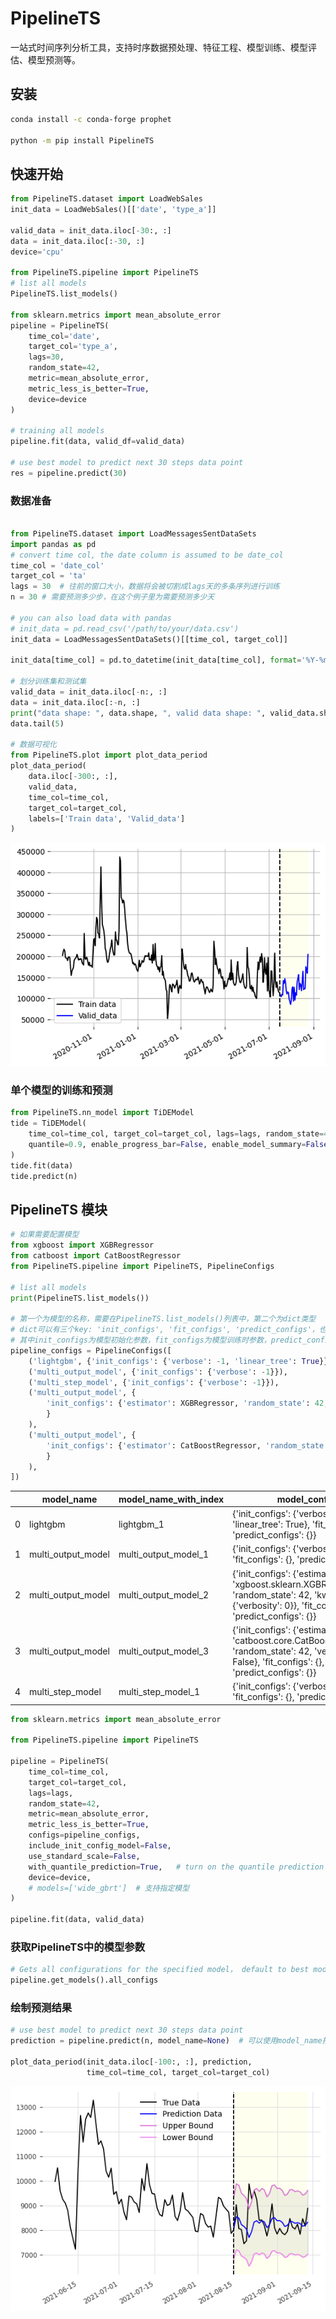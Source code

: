 # PipelineTS

一站式时间序列分析工具，支持时序数据预处理、特征工程、模型训练、模型评估、模型预测等。

## 安装

```bash
conda install -c conda-forge prophet

python -m pip install PipelineTS
```

## 快速开始

```python
from PipelineTS.dataset import LoadWebSales
init_data = LoadWebSales()[['date', 'type_a']]

valid_data = init_data.iloc[-30:, :]
data = init_data.iloc[:-30, :]
device='cpu'

from PipelineTS.pipeline import PipelineTS
# list all models
PipelineTS.list_models()

from sklearn.metrics import mean_absolute_error
pipeline = PipelineTS(
    time_col='date', 
    target_col='type_a', 
    lags=30, 
    random_state=42, 
    metric=mean_absolute_error, 
    metric_less_is_better=True,
    device=device
)

# training all models
pipeline.fit(data, valid_df=valid_data)

# use best model to predict next 30 steps data point
res = pipeline.predict(30)

```

### 数据准备

```python

from PipelineTS.dataset import LoadMessagesSentDataSets
import pandas as pd
# convert time col, the date column is assumed to be date_col
time_col = 'date_col'
target_col = 'ta'
lags = 30  # 往前的窗口大小，数据将会被切割成lags天的多条序列进行训练
n = 30 # 需要预测多少步，在这个例子里为需要预测多少天

# you can also load data with pandas
# init_data = pd.read_csv('/path/to/your/data.csv')
init_data = LoadMessagesSentDataSets()[[time_col, target_col]]

init_data[time_col] = pd.to_datetime(init_data[time_col], format='%Y-%m-%d')

# 划分训练集和测试集
valid_data = init_data.iloc[-n:, :]
data = init_data.iloc[:-n, :]
print("data shape: ", data.shape, ", valid data shape: ", valid_data.shape)
data.tail(5)

# 数据可视化
from PipelineTS.plot import plot_data_period
plot_data_period(
    data.iloc[-300:, :], 
    valid_data, 
    time_col=time_col, 
    target_col=target_col, 
    labels=['Train data', 'Valid_data']
)

```
![image1](https://github.com/BirchKwok/PipelineTS/blob/main/pics/pic1.png)

### 单个模型的训练和预测

```python
from PipelineTS.nn_model import TiDEModel
tide = TiDEModel(
    time_col=time_col, target_col=target_col, lags=lags, random_state=42, 
    quantile=0.9, enable_progress_bar=False, enable_model_summary=False
)
tide.fit(data)
tide.predict(n)
```

## PipelineTS 模块
```python
# 如果需要配置模型
from xgboost import XGBRegressor
from catboost import CatBoostRegressor
from PipelineTS.pipeline import PipelineTS, PipelineConfigs

# list all models
print(PipelineTS.list_models())

# 第一个为模型的名称，需要在PipelineTS.list_models()列表中，第二个为dict类型
# dict可以有三个key: 'init_configs', 'fit_configs', 'predict_configs'，也可以任意一个，剩余的会自动补全为默认参数
# 其中init_configs为模型初始化参数，fit_configs为模型训练时参数，predict_configs为模型预测时参数
pipeline_configs = PipelineConfigs([
    ('lightgbm', {'init_configs': {'verbose': -1, 'linear_tree': True}}),
    ('multi_output_model', {'init_configs': {'verbose': -1}}),
    ('multi_step_model', {'init_configs': {'verbose': -1}}),
    ('multi_output_model', {
        'init_configs': {'estimator': XGBRegressor, 'random_state': 42, 'kwargs':{'verbosity':0}}
        }
    ),
    ('multi_output_model', {
        'init_configs': {'estimator': CatBoostRegressor, 'random_state': 42, 'verbose': False}
        }
    ),
])
```
<table>
<thead>
<tr><th style="text-align: right;">  </th><th>model_name        </th><th>model_name_with_index  </th><th>model_configs                                                                                                                                                    </th></tr>
</thead>
<tbody>
<tr><td style="text-align: right;"> 0</td><td>lightgbm          </td><td>lightgbm_1             </td><td>{&#x27;init_configs&#x27;: {&#x27;verbose&#x27;: -1, &#x27;linear_tree&#x27;: True}, &#x27;fit_configs&#x27;: {}, &#x27;predict_configs&#x27;: {}}                                                                 </td></tr>
<tr><td style="text-align: right;"> 1</td><td>multi_output_model</td><td>multi_output_model_1   </td><td>{&#x27;init_configs&#x27;: {&#x27;verbose&#x27;: -1}, &#x27;fit_configs&#x27;: {}, &#x27;predict_configs&#x27;: {}}                                                                                      </td></tr>
<tr><td style="text-align: right;"> 2</td><td>multi_output_model</td><td>multi_output_model_2   </td><td>{&#x27;init_configs&#x27;: {&#x27;estimator&#x27;: &lt;class &#x27;xgboost.sklearn.XGBRegressor&#x27;&gt;, &#x27;random_state&#x27;: 42, &#x27;kwargs&#x27;: {&#x27;verbosity&#x27;: 0}}, &#x27;fit_configs&#x27;: {}, &#x27;predict_configs&#x27;: {}}</td></tr>
<tr><td style="text-align: right;"> 3</td><td>multi_output_model</td><td>multi_output_model_3   </td><td>{&#x27;init_configs&#x27;: {&#x27;estimator&#x27;: &lt;class &#x27;catboost.core.CatBoostRegressor&#x27;&gt;, &#x27;random_state&#x27;: 42, &#x27;verbose&#x27;: False}, &#x27;fit_configs&#x27;: {}, &#x27;predict_configs&#x27;: {}}       </td></tr>
<tr><td style="text-align: right;"> 4</td><td>multi_step_model  </td><td>multi_step_model_1     </td><td>{&#x27;init_configs&#x27;: {&#x27;verbose&#x27;: -1}, &#x27;fit_configs&#x27;: {}, &#x27;predict_configs&#x27;: {}}                                                                                      </td></tr>
</tbody>
</table>

```python
from sklearn.metrics import mean_absolute_error

from PipelineTS.pipeline import PipelineTS

pipeline = PipelineTS(
    time_col=time_col, 
    target_col=target_col, 
    lags=lags, 
    random_state=42, 
    metric=mean_absolute_error, 
    metric_less_is_better=True,
    configs=pipeline_configs,
    include_init_config_model=False,
    use_standard_scale=False,
    with_quantile_prediction=True,   # turn on the quantile prediction switch, if you like
    device=device,
    # models=['wide_gbrt']  # 支持指定模型
)

pipeline.fit(data, valid_data)
```

### 获取PipelineTS中的模型参数
```python
# Gets all configurations for the specified model， default to best model
pipeline.get_models().all_configs
```

### 绘制预测结果
```python
# use best model to predict next 30 steps data point
prediction = pipeline.predict(n, model_name=None)  # 可以使用model_name指定pipeline中已训练好的模型

plot_data_period(init_data.iloc[-100:, :], prediction, 
                 time_col=time_col, target_col=target_col)
```
![image1](https://github.com/BirchKwok/PipelineTS/blob/main/pics/pic2.png)